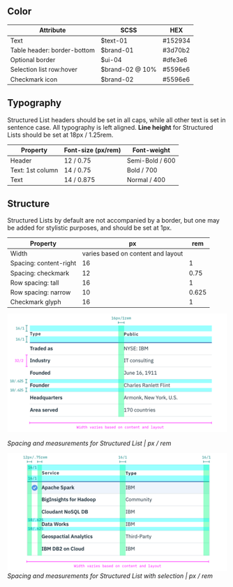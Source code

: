 ## Color
| Attribute    | SCSS          | HEX      |
|----------|---------------|----------|
| Text     | $text-01      | #152934  |
| Table header: border-bottom | $brand-01 | #3d70b2 |
| Optional border | $ui-04 | #dfe3e6    |
| Selection list row:hover  | $brand-02 @ 10% | #5596e6    |
| Checkmark icon | $brand-02  | #5596e6    |


## Typography
Structured List headers should be set in all caps, while all other text is set in sentence case. All typography is left aligned. **Line height** for Structured Lists should be set at 18px / 1.25rem.

| Property | Font-size (px/rem)     | Font-weight  |
|----------|-----------------|--------------|
| Header   | 12 / 0.75 | Semi-Bold / 600   |
| Text: 1st column | 14 / 0.75 | Bold / 700   |
| Text     | 14 / 0.875 | Normal / 400   |

## Structure
Structured Lists by default are not accompanied by a border, but one may be added for stylistic purposes, and should be set at 1px.  


| Property             | px | rem  |
|----------------------|----|------|
| Width                | varies based on content and layout |   |
| Spacing: content-right| 16 | 1    |
| Spacing: checkmark    | 12 | 0.75 |
| Row spacing: tall     | 16 | 1    |
| Row spacing: narrow   | 10 | 0.625|
| Checkmark glyph       | 16 | 1   |


![Spacing and measurements for Structured List](images/structured-list-style-1.png)

_Spacing and measurements for Structured List | px / rem_


![Spacing and measurements for Structured List with selection](images/structured-list-style-2.png)
_Spacing and measurements for Structured List with selection | px / rem_
